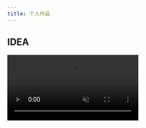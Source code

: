 ```yaml
---
title: 个人作品
---
```


## IDEA

<video playsinline="" webkit-playsinline="" muted="" class="rounded w-auto h-full" x5-video-player-type="h5" x5-video-orientation="portraint" x5-video-player-fullscreen="true" x-bind:controls="isMobile" src="https://comate.baidu.com/videos/next-cli.mp4">
</video>
